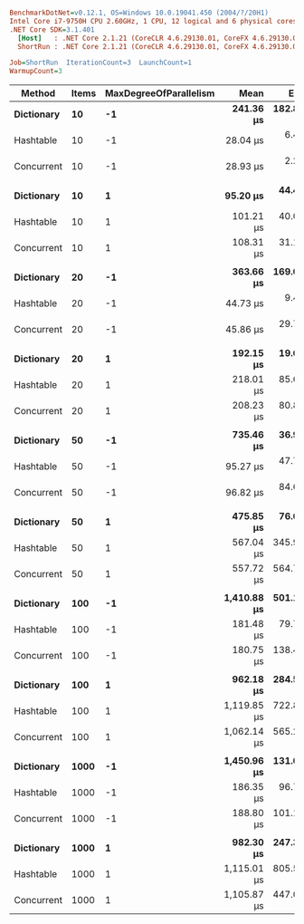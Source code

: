 ``` ini

BenchmarkDotNet=v0.12.1, OS=Windows 10.0.19041.450 (2004/?/20H1)
Intel Core i7-9750H CPU 2.60GHz, 1 CPU, 12 logical and 6 physical cores
.NET Core SDK=3.1.401
  [Host]   : .NET Core 2.1.21 (CoreCLR 4.6.29130.01, CoreFX 4.6.29130.02), X64 RyuJIT
  ShortRun : .NET Core 2.1.21 (CoreCLR 4.6.29130.01, CoreFX 4.6.29130.02), X64 RyuJIT

Job=ShortRun  IterationCount=3  LaunchCount=1  
WarmupCount=3  

```
|     Method | Items | MaxDegreeOfParallelism |        Mean |      Error |    StdDev | Ratio | RatioSD |
|----------- |------ |----------------------- |------------:|-----------:|----------:|------:|--------:|
| **Dictionary** |    **10** |                     **-1** |   **241.36 μs** | **182.868 μs** | **10.024 μs** |  **1.00** |    **0.00** |
|  Hashtable |    10 |                     -1 |    28.04 μs |   6.431 μs |  0.353 μs |  0.12 |    0.00 |
| Concurrent |    10 |                     -1 |    28.93 μs |   2.233 μs |  0.122 μs |  0.12 |    0.01 |
|            |       |                        |             |            |           |       |         |
| **Dictionary** |    **10** |                      **1** |    **95.20 μs** |  **44.419 μs** |  **2.435 μs** |  **1.00** |    **0.00** |
|  Hashtable |    10 |                      1 |   101.21 μs |  40.056 μs |  2.196 μs |  1.06 |    0.04 |
| Concurrent |    10 |                      1 |   108.31 μs |  31.123 μs |  1.706 μs |  1.14 |    0.03 |
|            |       |                        |             |            |           |       |         |
| **Dictionary** |    **20** |                     **-1** |   **363.66 μs** | **169.061 μs** |  **9.267 μs** |  **1.00** |    **0.00** |
|  Hashtable |    20 |                     -1 |    44.73 μs |   9.401 μs |  0.515 μs |  0.12 |    0.00 |
| Concurrent |    20 |                     -1 |    45.86 μs |  29.748 μs |  1.631 μs |  0.13 |    0.01 |
|            |       |                        |             |            |           |       |         |
| **Dictionary** |    **20** |                      **1** |   **192.15 μs** |  **19.601 μs** |  **1.074 μs** |  **1.00** |    **0.00** |
|  Hashtable |    20 |                      1 |   218.01 μs |  85.632 μs |  4.694 μs |  1.13 |    0.02 |
| Concurrent |    20 |                      1 |   208.23 μs |  80.802 μs |  4.429 μs |  1.08 |    0.03 |
|            |       |                        |             |            |           |       |         |
| **Dictionary** |    **50** |                     **-1** |   **735.46 μs** |  **36.937 μs** |  **2.025 μs** |  **1.00** |    **0.00** |
|  Hashtable |    50 |                     -1 |    95.27 μs |  47.702 μs |  2.615 μs |  0.13 |    0.00 |
| Concurrent |    50 |                     -1 |    96.82 μs |  84.691 μs |  4.642 μs |  0.13 |    0.01 |
|            |       |                        |             |            |           |       |         |
| **Dictionary** |    **50** |                      **1** |   **475.85 μs** |  **76.681 μs** |  **4.203 μs** |  **1.00** |    **0.00** |
|  Hashtable |    50 |                      1 |   567.04 μs | 345.995 μs | 18.965 μs |  1.19 |    0.03 |
| Concurrent |    50 |                      1 |   557.72 μs | 564.732 μs | 30.955 μs |  1.17 |    0.06 |
|            |       |                        |             |            |           |       |         |
| **Dictionary** |   **100** |                     **-1** | **1,410.88 μs** | **501.192 μs** | **27.472 μs** |  **1.00** |    **0.00** |
|  Hashtable |   100 |                     -1 |   181.48 μs |  79.754 μs |  4.372 μs |  0.13 |    0.01 |
| Concurrent |   100 |                     -1 |   180.75 μs | 138.445 μs |  7.589 μs |  0.13 |    0.00 |
|            |       |                        |             |            |           |       |         |
| **Dictionary** |   **100** |                      **1** |   **962.18 μs** | **284.506 μs** | **15.595 μs** |  **1.00** |    **0.00** |
|  Hashtable |   100 |                      1 | 1,119.85 μs | 722.858 μs | 39.622 μs |  1.16 |    0.05 |
| Concurrent |   100 |                      1 | 1,062.14 μs | 565.281 μs | 30.985 μs |  1.10 |    0.04 |
|            |       |                        |             |            |           |       |         |
| **Dictionary** |  **1000** |                     **-1** | **1,450.96 μs** | **131.009 μs** |  **7.181 μs** |  **1.00** |    **0.00** |
|  Hashtable |  1000 |                     -1 |   186.35 μs |  96.702 μs |  5.301 μs |  0.13 |    0.00 |
| Concurrent |  1000 |                     -1 |   188.80 μs | 101.151 μs |  5.544 μs |  0.13 |    0.00 |
|            |       |                        |             |            |           |       |         |
| **Dictionary** |  **1000** |                      **1** |   **982.30 μs** | **247.321 μs** | **13.556 μs** |  **1.00** |    **0.00** |
|  Hashtable |  1000 |                      1 | 1,115.01 μs | 805.503 μs | 44.152 μs |  1.14 |    0.05 |
| Concurrent |  1000 |                      1 | 1,105.87 μs | 447.083 μs | 24.506 μs |  1.13 |    0.04 |
